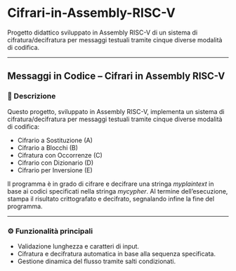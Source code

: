 # Cifrari-in-Assembly-RISC-V

Progetto didattico sviluppato in Assembly RISC-V di un sistema di cifratura/decifratura per messaggi testuali tramite cinque diverse modalità di codifica.

---

## Messaggi in Codice – Cifrari in Assembly RISC-V


### 📌 Descrizione

Questo progetto, sviluppato in Assembly RISC-V, implementa un sistema di cifratura/decifratura per messaggi testuali tramite cinque diverse modalità di codifica:

- Cifrario a Sostituzione (A)
- Cifrario a Blocchi (B)
- Cifratura con Occorrenze (C)
- Cifrario con Dizionario (D)
- Cifrario per Inversione (E)

Il programma è in grado di cifrare e decifrare una stringa *myplaintext* in base ai codici specificati nella stringa *mycypher*. Al termine dell’esecuzione, stampa il risultato crittografato e decifrato, segnalando infine la fine del programma.

---

### ⚙️ Funzionalità principali

- Validazione lunghezza e caratteri di input.
- Cifratura e decifratura automatica in base alla sequenza specificata.
- Gestione dinamica del flusso tramite salti condizionati.
